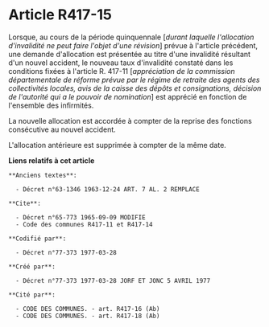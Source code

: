 # Article R417-15

Lorsque, au cours de la période quinquennale [*durant laquelle l'allocation d'invalidité ne peut faire l'objet d'une
révision*] prévue à l'article précédent, une demande d'allocation est présentée au titre d'une invalidité résultant d'un
nouvel accident, le nouveau taux d'invalidité constaté dans les conditions fixées à l'article R. 417-11 [*appréciation de la
commission départementale de réforme prévue par le régime de retraite des agents des collectivités locales, avis de la caisse
des dépôts et consignations, décision de l'autorité qui a le pouvoir de nomination*] est apprécié en fonction de l'ensemble
des infirmités.

La nouvelle allocation est accordée à compter de la reprise des fonctions consécutive au nouvel accident.

L'allocation antérieure est supprimée à compter de la même date.

**Liens relatifs à cet article**

	**Anciens textes**:

	  - Décret n°63-1346 1963-12-24 ART. 7 AL. 2 REMPLACE

	**Cite**:

	  - Décret n°65-773 1965-09-09 MODIFIE
	  - Code des communes R417-11 et R417-14

	**Codifié par**:

	  - Décret n°77-373 1977-03-28

	**Créé par**:

	  - Décret n°77-373 1977-03-28 JORF ET JONC 5 AVRIL 1977

	**Cité par**:

	  - CODE DES COMMUNES. - art. R417-16 (Ab)
	  - CODE DES COMMUNES. - art. R417-18 (Ab)
